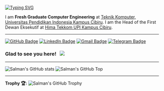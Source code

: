 [![Typing SVG](https://readme-typing-svg.herokuapp.com/?lines=Hello+There!;I'am+Salman+from+Indonesia+👋)](https://git.io/typing-svg)

I am **Fresh Graduate Computer Engineering** at [Teknik Komputer, Universitas Pendidikan Indonesia Kampus Cibiru](http://tekom.kd-cibiru.upi.edu).
I am the Head of the First Dewan Eksekutif at [Hima Tekkom UPI Kampus Cibiru](https://www.instagram.com/hima.tekkom).

---
[![GitHub Badge](https://img.shields.io/badge/GitHub-100000?style=for-the-badge&logo=github&logoColor=white)](https://github.com/Salmansha08)
[![LinkedIn Badge](https://img.shields.io/badge/LinkedIn-0077B5?style=for-the-badge&logo=linkedin&logoColor=white)](https://www.linkedin.com/in/salman-wiharja-a0b7b220a)
[![Gmail Badge](https://img.shields.io/badge/Gmail-D14836?style=for-the-badge&logo=gmail&logoColor=white)](mailto:salmanwiharja8@gmail.com)
[![Telegram Badge](https://img.shields.io/badge/Telegram-2CA5E0?style=for-the-badge&logo=telegram&logoColor=white)](https://t.me/Salmansha08)


### Glad to see you here! &nbsp; ![](https://visitor-badge.laobi.icu/badge?page_id=Salmansha08)
---
![Salman's GitHub stats](https://github-readme-stats.vercel.app/api?username=Salmansha08&show_icons=true&theme=radical)
![Salman's GitHub Top](https://github-readme-stats.vercel.app/api/top-langs/?username=Salmansha08&show_icons=true&theme=radical)

---

**Trophy 🏆:**
![Salman's GitHub Trophy](https://github-profile-trophy.vercel.app/?username=Salmansha08&show_icons=true&theme=radical)
